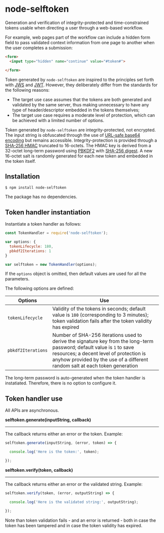 # node-selftoken

Generation and verification of integrity-protected and time-constrained tokens usable when directing a user through a web-based workflow.

For example, web pages part of the workflow can include a hidden form field to pass validated context information from one page to another when the user completes a submission:

```html
<form>
  <input type="hidden" name="continue" value="#token#">

</form>
```

Token generated by `node-selftoken` are inspired to the principles set forth with [JWS](https://tools.ietf.org/html/rfc7515) and [JWT](https://tools.ietf.org/html/rfc7519). However, they deliberately differ from the standards for the following reasons:
* The target use case assumes that the tokens are both generated and validated by the same server, thus making unnecessary to have any type of header/descriptor embedded in the tokens themselves;
* The target use case requires a moderate level of protection, which can be achieved with a limited number of options.

Token generated by `node-selftoken` are integrity-protected, not encrypted. The input string is obfuscated through the use of [URL-safe base64 encoding](https://tools.ietf.org/html/rfc4648#section-5) but remains accessible. Integrity-protection is provided through a [SHA-256 HMAC](https://tools.ietf.org/html/rfc4648#section-5) truncated to 16-octets. The HMAC key is derived from a 32-octet long-term password using [PBKDF2](https://en.wikipedia.org/wiki/PBKDF2) with [SHA-256 digest](https://en.wikipedia.org/wiki/SHA-2). A new 16-octet salt is randomly generated for each new token and embedded in the token itself.

## Installation
```
$ npm install node-selftoken
```
The package has no dependencies.

## Token handler instantiation

Instantiate a token handler as follows:
```javascript
const TokenHandler = require('node-selftoken');

var options: {
  tokenLifecycle: 180,
  pbkdf2Iterations: 1
}

var selftoken = new TokenHandler(options);
```
If the `options` object is omitted, then default values are used for all the parameters.

The following options are defined:

| Options            | Use   |
|--------------------|-------|
| `tokenLifecycle`   | Validity of the tokens in seconds; default value is `180` (corresponding to 3 minutes); token validation fails after the token validity has expired
| `pbkdf2Iterations` | Number of SHA-256 iterations used to derive the signature key from the long-term password; default value is `1` to save resources; a decent level of protection is anyhow provided by the use of a different random salt at each token generation

The long-term password is auto-generated when the token handler is instatiated. Therefore, there is no option to configure it.

## Token handler use

All APIs are asynchronous.

**selftoken.generate(inputString, callback)**

---

The callback returns either an error or the token. Example:
```javascript
selftoken.generate(inputString, (error, token) => {

  console.log('Here is the token:', token);

});
```
**selftoken.verify(token, callback)**

---

The callback returns either an error or the validated string. Example:

```javascript
selftoken.verify(token, (error, outputString) => {

  console.log('Here is the validated string:', outputString);

});
```
Note than token validation fails - and an error is returned - both in case the token has been tampered and in case the token validity has expired.

